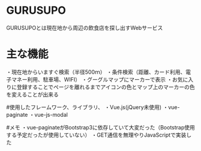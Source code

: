 # GURUSUPO
 
GURUSUPOとは現在地から周辺の飲食店を探し出すWebサービス
 
# 主な機能
・現在地からいますぐ検索（半径500ｍ）
・条件検索（距離、カード利用、電子マネー利用、駐車場、WIFI）
・グーグルマップにマーカーで表示
・お気に入りに登録することでページを離れるまでアイコンの色とマップ上のマーカーの色を変えることが出来る

#使用したフレームワーク、ライブラリ、
・Vue.js(jQuery未使用)
・vue-paginate
・vue-js-modal

#メモ
・vue-paginateがBootstrap3に依存していて大変だった（Bootstrap使用する予定だったが使用していない）
・GET通信を無理やりJavaScriptで実装した
